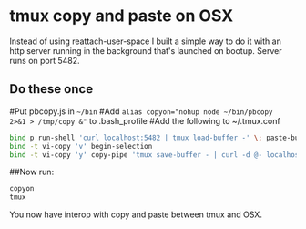 # tmux copy and paste on OSX

Instead of using reattach-user-space I built a simple way to do it with an http server running in the background that's launched on bootup.  Server runs on port 5482.  

## Do these once
#Put pbcopy.js in ```~/bin```
#Add ```alias copyon="nohup node ~/bin/pbcopy  2>&1 > /tmp/copy &"``` to .bash_profile
#Add the following to ~/.tmux.conf

```sh
bind p run-shell 'curl localhost:5482 | tmux load-buffer -' \; paste-buffer
bind -t vi-copy 'v' begin-selection 
bind -t vi-copy 'y' copy-pipe 'tmux save-buffer - | curl -d @- localhost:5482 > /dev/null'
```

##Now run:
```sh
copyon
tmux 
```

You now have interop with copy and paste between tmux and OSX.
